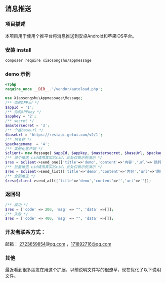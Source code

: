 ## 消息推送

### 项目描述
本项目用于使用个推平台将消息推送到安卓Android和苹果iOS平台。
###  安装 install
```bash
composer require xiaosongshu/appmessage
```
###  demo 示例
```php
<?php
require_once __DIR__.'/vendor/autoload.php';

use Xiaosongshu\Appmessage\Message;
/** 你的APPid */
$appId = '1';
/** 你的APPkey */
$appkey = '2';
/** secret */
$mastersecret = '3';
/** 个推baseurl */
$baseUrl = 'https://restapi.getui.com/v2/1';
/** 包名称 */
$packagename  = '4';
/** 实例化客户端 */
$client= new Message( $appId, $appkey, $mastersecret, $baseUrl, $packagename);
/** 单个推送 cid请用真实的cid，此处仅做示例演示 */
$res = $client->send_one(['title'=>'demo','content'=>'内容','url'=>'跳转地址','cid'=>1]);
/** 批量推送 cid请用真实的cid，此处仅做示例演示 */
$res = $client->send_list(['title'=>'demo','content'=>'内容','url'=>'跳转地址','cids'=>[1,2,3]]);
/** 全部推送 */
$res=$client->send_all(['title'=>'demo','content'=>'','url'=>'']);
```
### 返回码
```php
/** 成功 */
$res = ['code' => 200, 'msg' => "", 'data' =>[]];
/** 失败 */
$res = ['code' => 400, 'msg' => "", 'data' =>[]];
```
### 开发者联系方式：
邮箱： 2723659854@qq.com ，171892716@qq.com

### 其他
最近看到很多朋友在用这个扩展，以前说明文件写的很潦草，现在优化了以下说明文件。

